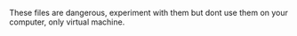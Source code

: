 These files are dangerous, experiment with them but dont use them on your computer, only virtual machine.
